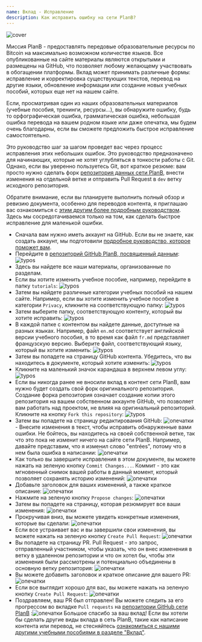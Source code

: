 ```yaml
---
name: Вклад - Исправление
description: Как исправить ошибку на сети PlanB?
---
```

![cover](assets/cover.webp)

Миссия PlanB - предоставлять передовые образовательные ресурсы по Bitcoin на максимально возможном количестве языков. Все опубликованные на сайте материалы являются открытыми и размещены на GitHub, что позволяет любому желающему участвовать в обогащении платформы. Вклад может принимать различные формы: исправление и корректировка существующих текстов, перевод на другие языки, обновление информации или создание новых учебных пособий, которых еще нет на нашем сайте.

Если, просматривая один из наших образовательных материалов (учебные пособия, тренинги, ресурсы...), вы обнаружите ошибку, будь то орфографическая ошибка, грамматическая ошибка, небольшая ошибка перевода на вашем родном языке или даже опечатка, мы будем очень благодарны, если вы сможете предложить быстрое исправление самостоятельно.

Это руководство шаг за шагом проведет вас через процесс исправления этих небольших ошибок. Это руководство предназначено для начинающих, которые не хотят углубляться в тонкости работы с Git. Однако, если вы уверенно пользуетесь Git, вот краткое резюме: вам просто нужно сделать форк [репозитория данных сети PlanB](https://github.com/DecouvreBitcoin/sovereign-university-data), внести изменения на отдельной ветке и отправить Pull Request в `dev` ветку исходного репозитория.

Обратите внимание, если вы планируете выполнить полный обзор и ревизию документа, особенно для переводов контента, я приглашаю вас ознакомиться с [этим другим более подробным руководством](https://planb.network/tutorials/others/content-review-tutorial). Здесь мы сосредотачиваемся только на том, как сделать быстрое исправление для маленькой ошибки.

- Сначала вам нужно иметь аккаунт на GitHub. Если вы не знаете, как создать аккаунт, мы подготовили [подробное руководство, которое поможет вам](https://planb.network/tutorials/others/create-github-account).
- Перейдите в [репозиторий GitHub PlanB, посвященный данным](https://github.com/DecouvreBitcoin/sovereign-university-data):
![typos](assets/01.webp)
- Здесь вы найдете все наши материалы, организованные по разделам.
- Если вы хотите изменить учебное пособие, например, перейдите в папку `tutorials`:
![typos](assets/02.webp)
- Затем вы найдете различные категории учебных пособий на нашем сайте. Например, если вы хотите изменить учебное пособие в категории `Privacy`, кликните на соответствующую папку:
![typos](assets/03.webp)
- Затем выберите папку, соответствующую контенту, который вы хотите исправить:
![typos](assets/04.webp)
- В каждой папке с контентом вы найдете данные, доступные на разных языках. Например, файл `en.md` соответствует английской версии учебного пособия, в то время как файл `fr.md` представляет французскую версию. Выберите файл, соответствующий языку, который вы хотите изменить: ![typos](assets/05.webp)
- Затем вы попадете на страницу GitHub контента. Убедитесь, что вы находитесь в документе, который хотите изменить: ![typos](assets/06.webp)
- Кликните на маленький значок карандаша в верхнем левом углу: ![typos](assets/07.webp)
- Если вы никогда ранее не вносили вклад в контент сети PlanB, вам нужно будет создать свой форк оригинального репозитория. Создание форка репозитория означает создание копии этого репозитория на вашем собственном аккаунте GitHub, что позволяет вам работать над проектом, не влияя на оригинальный репозиторий. Кликните на кнопку `Fork this repository`: ![typos](assets/08.webp)
- Затем вы попадете на страницу редактирования GitHub: ![опечатки](assets/09.webp) - Внесите изменения в текст, чтобы исправить обнаруженные вами ошибки. Не бойтесь, вы находитесь на своей собственной ветке, так что это пока не изменит ничего на сайте сети PlanB. Например, давайте представим, что я изменил слово "entrées", потому что в нем была ошибка в написании: ![опечатки](assets/10.webp)
- Как только вы завершите исправления в этом документе, вы можете нажать на зеленую кнопку `Commit Changes...`. Коммит - это как мгновенный снимок вашей работы в данный момент, который позволяет сохранять историю изменений: ![опечатки](assets/11.webp)
- Добавьте заголовок для ваших изменений, а также краткое описание: ![опечатки](assets/12.webp)
- Нажмите на зеленую кнопку `Propose changes`: ![опечатки](assets/13.webp)
- Затем вы попадете на страницу, которая резюмирует все ваши изменения: ![опечатки](assets/14.webp)
- Прокручивая вниз, вы можете увидеть конкретные изменения, которые вы сделали: ![опечатки](assets/15.webp)
- Если все устраивает вас и вы завершили свои изменения, вы можете нажать на зеленую кнопку `Create Pull Request`: ![опечатки](assets/16.webp)
- Вы попадете на страницу PR. Pull Request - это запрос, отправленный участником, чтобы указать, что он внес изменения в ветку в удаленном репозитории и что он хотел бы, чтобы эти изменения были рассмотрены и потенциально объединены в основную ветку репозитория: ![опечатки](assets/17.webp)
- Вы можете добавить заголовок и краткое описание для вашего PR: ![опечатки](assets/18.webp)
- Если все выглядит хорошо для вас, вы можете нажать на зеленую кнопку `Create Pull Request`: ![опечатки](assets/19.webp)
- Поздравляем, ваш PR был отправлен! Вы можете следить за его прогрессом во вкладке `Pull requests` на [репозитории GitHub сети PlanB](https://github.com/DecouvreBitcoin/sovereign-university-data/pulls) :![опечатки](assets/20.webp)
Большое спасибо за ваш вклад! Если вы хотели бы сделать другие виды вклада в сеть PlanB, такие как написание контента или перевод, не стесняйтесь [ознакомиться с нашими другими учебными пособиями в разделе "Вклад"](https://planb.network/tutorials/others).
